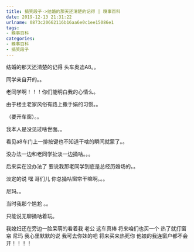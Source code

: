 ```yaml
---
title: 搞笑段子->结婚的那天还清楚的记得 | 糗事百科
date: 2019-12-13 21:31:22
urlname: 0873c20662116b16aa6e0c1ee15086e1
tags: 
- 糗事百科
categories:
- 糗事百科
- 搞笑段子
---
```

结婚的那天还清楚的记得 头车奥迪A8。。

同学亲自开的。。

老同学啊！！！你们能明白我的心情么。

由于楼主老家风俗有路上撒手娟的习惯。。

（要开车窗）。。

我本人是没见过啥世面。。

看见a8车门上一排按键也不知道干啥的瞬间就蒙了。。

没办法一边和老同学扯淡一边捅咕。。。

后来实在没办法了 要说我那老同学到底是总经历婚场的。。

淡定的说 嘿 哥们儿 你总捅咕窗帘干嘛啊。。。

尼玛。。

当时我那个尴尬 。。

只能说无聊捅咕着玩。

我媳妇还在旁边一脸呆萌的看着我 老公 这车真棒 将来咱们也买一个 热了就打窗帘 尼玛 我心里默默的说 我可去你妹的吧 将来买来热死你 他娘的我连窗户都不会开！！！！


